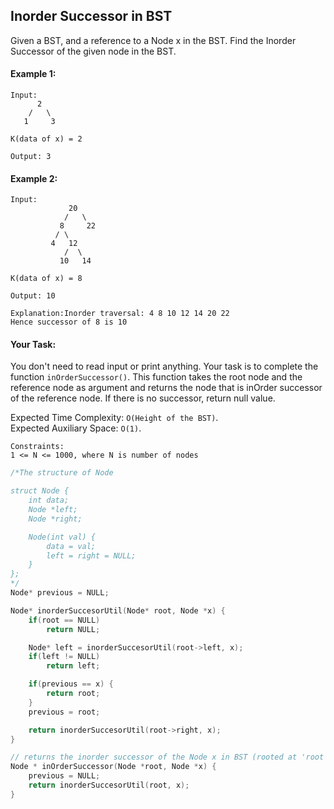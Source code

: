## Inorder Successor in BST

Given a BST, and a reference to a Node x in the BST. Find the Inorder Successor of the given node in the BST.

#### Example 1:

```
Input:
      2
    /   \
   1     3

K(data of x) = 2

Output: 3
```

#### Example 2:

```
Input:
             20
            /   \
           8     22
          / \
         4   12
            /  \
           10   14

K(data of x) = 8

Output: 10

Explanation:Inorder traversal: 4 8 10 12 14 20 22
Hence successor of 8 is 10
```

#### Your Task:

You don't need to read input or print anything. Your task is to complete the function `inOrderSuccessor()`. This function takes the root node and the reference node as argument and returns the node that is inOrder successor of the reference node. If there is no successor, return null value.

Expected Time Complexity: `O(Height of the BST)`.  
Expected Auxiliary Space: `O(1)`.

```
Constraints:
1 <= N <= 1000, where N is number of nodes
```

```c++
/*The structure of Node

struct Node {
    int data;
    Node *left;
    Node *right;

    Node(int val) {
        data = val;
        left = right = NULL;
    }
};
*/
Node* previous = NULL;

Node* inorderSuccesorUtil(Node* root, Node *x) {
    if(root == NULL)
        return NULL;

    Node* left = inorderSuccesorUtil(root->left, x);
    if(left != NULL)
        return left;

    if(previous == x) {
        return root;
    }
    previous = root;

    return inorderSuccesorUtil(root->right, x);
}

// returns the inorder successor of the Node x in BST (rooted at 'root')
Node * inOrderSuccessor(Node *root, Node *x) {
    previous = NULL;
    return inorderSuccesorUtil(root, x);
}
```
